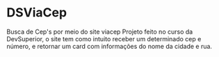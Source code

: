 # DSViaCep
Busca de Cep's por meio do site viacep
Projeto feito no curso da DevSuperior, o site tem como intuito receber um determinado cep e número, e retornar um card com informações do nome da cidade e rua.
